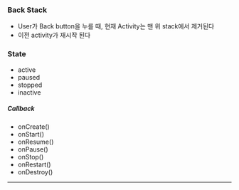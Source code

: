 ### Back Stack
- User가 Back button을 누를 때, 현재 Activity는 맨 위 stack에서 제거된다
- 이전 activity가 재시작 된다

### State
- active
- paused
- stopped
- inactive
##### Callback
- onCreate()
- onStart()
- onResume()
- onPause()
- onStop()
- onRestart()
- onDestroy()


---
